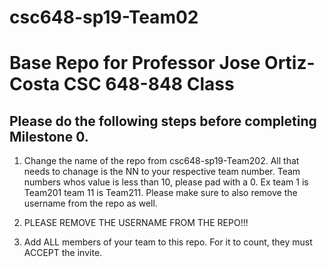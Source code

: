 # csc648-sp19-Team02

# Base Repo for Professor Jose Ortiz-Costa CSC 648-848 Class 

## Please do the following steps before completing Milestone 0.
1. Change the name of the repo from csc648-sp19-Team202. All that needs to chanage is the NN to your respective team number. Team numbers whos value is less than 10, please pad with a 0. Ex team 1 is Team201 team 11 is Team211. Please make sure to also remove the username from the repo as well.

1. PLEASE REMOVE THE USERNAME FROM THE REPO!!!

2. Add ALL members of your team to this repo. For it to count, they must ACCEPT the invite.


